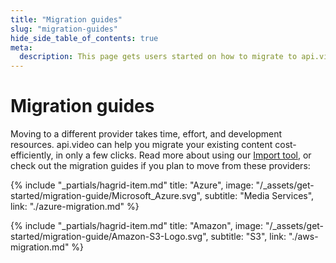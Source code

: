 ```yaml
---
title: "Migration guides"
slug: "migration-guides"
hide_side_table_of_contents: true
meta:
  description: This page gets users started on how to migrate to api.video from other platforms.
---
```


Migration guides
=============

Moving to a different provider takes time, effort, and development resources. api.video can help you migrate your existing content cost-efficiently, in only a few clicks. Read more about using our [Import tool](https://api.video/blog/tutorials/switch-to-api-video-in-minutes-latest-updates-on-our-import-tool/), or check out the migration guides if you plan to move from these providers:

<div class="hagrid">

{% include "_partials/hagrid-item.md" title: "Azure", image: "/_assets/get-started/migration-guide/Microsoft_Azure.svg", subtitle: "Media Services",  link: "./azure-migration.md" %}

{% include "_partials/hagrid-item.md" title: "Amazon", image: "/_assets/get-started/migration-guide/Amazon-S3-Logo.svg", subtitle: "S3",  link: "./aws-migration.md" %}

</div>